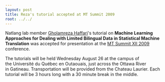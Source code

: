 ```yaml
---
layout: post
title: Reza's tutorial accepted at MT Summit 2009
root: ../../
---
```


Natlang lab member [Gholamreza Haffari](http://www.cs.sfu.ca/~ghaffar1/personal/)'s tutorial on **Machine Learning Approaches for Dealing with Limited Bilingual Data in Statistical Machine Translation** was accepted for presentation at the [MT Summit XII 2009](http://summitxii.amtaweb.org/) conference.

The tutorials will be held Wednesday August 26 at the campus of the Université du Québec en Outaouais, just across the Ottawa River in Gatineau. Transportation will be provided from the Chateau Laurier. Each tutorial will be 3 hours long with a 30 minute break in the middle.
